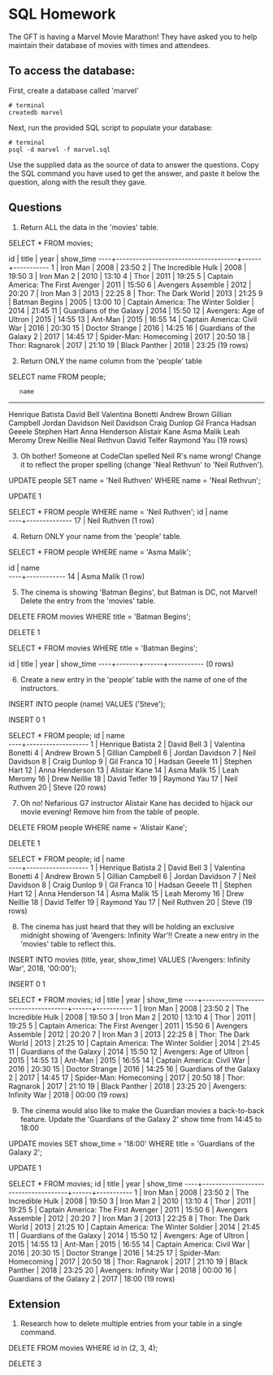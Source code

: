 # SQL Homework

The GFT is having a Marvel Movie Marathon! They have asked you to help maintain their database of movies with times and attendees.

## To access the database:

First, create a database called 'marvel'

```
# terminal
createdb marvel
```

Next, run the provided SQL script to populate your database:

```
# terminal
psql -d marvel -f marvel.sql
```

Use the supplied data as the source of data to answer the questions.  Copy the SQL command you have used to get the answer, and paste it below the question, along with the result they gave.

## Questions

1. Return ALL the data in the 'movies' table.

SELECT * FROM movies;

 id |                title                | year | show_time
----+-------------------------------------+------+-----------
  1 | Iron Man                            | 2008 | 23:50
  2 | The Incredible Hulk                 | 2008 | 19:50
  3 | Iron Man 2                          | 2010 | 13:10
  4 | Thor                                | 2011 | 19:25
  5 | Captain America: The First Avenger  | 2011 | 15:50
  6 | Avengers Assemble                   | 2012 | 20:20
  7 | Iron Man 3                          | 2013 | 22:25
  8 | Thor: The Dark World                | 2013 | 21:25
  9 | Batman Begins                       | 2005 | 13:00
 10 | Captain America: The Winter Soldier | 2014 | 21:45
 11 | Guardians of the Galaxy             | 2014 | 15:50
 12 | Avengers: Age of Ultron             | 2015 | 14:55
 13 | Ant-Man                             | 2015 | 16:55
 14 | Captain America: Civil War          | 2016 | 20:30
 15 | Doctor Strange                      | 2016 | 14:25
 16 | Guardians of the Galaxy 2           | 2017 | 14:45
 17 | Spider-Man: Homecoming              | 2017 | 20:50
 18 | Thor: Ragnarok                      | 2017 | 21:10
 19 | Black Panther                       | 2018 | 23:25
(19 rows)



2. Return ONLY the name column from the 'people' table

SELECT name FROM people;

       name        
-------------------
 Henrique Batista
 David Bell
 Valentina Bonetti
 Andrew Brown
 Gillian Campbell
 Jordan Davidson
 Neil Davidson
 Craig Dunlop
 Gil Franca
 Hadsan Geeele
 Stephen Hart
 Anna Henderson
 Alistair Kane
 Asma Malik
 Leah Meromy
 Drew Neillie
 Neal Rethvun
 David Telfer
 Raymond Yau
(19 rows)


3. Oh bother! Someone at CodeClan spelled Neil R's name wrong! Change it to reflect the proper spelling (change 'Neal Rethvun' to 'Neil Ruthven').

UPDATE people SET name = 'Neil Ruthven' WHERE name = 'Neal Rethvun';

UPDATE 1

SELECT * FROM people WHERE name = 'Neil Ruthven';
 id |     name     
----+--------------
 17 | Neil Ruthven
(1 row)


4. Return ONLY your name from the 'people' table.

SELECT * FROM people WHERE name = 'Asma Malik';

 id |    name    
----+------------
 14 | Asma Malik
(1 row)

5. The cinema is showing 'Batman Begins', but Batman is DC, not Marvel! Delete the entry from the 'movies' table.

DELETE FROM movies WHERE title = 'Batman Begins';

DELETE 1

SELECT * FROM movies WHERE title = 'Batman Begins';

 id | title | year | show_time
----+-------+------+-----------
(0 rows)

6. Create a new entry in the 'people' table with the name of one of the instructors.

INSERT INTO people (name) VALUES ('Steve');

INSERT 0 1

SELECT * FROM people;
 id |       name        
----+-------------------
  1 | Henrique Batista
  2 | David Bell
  3 | Valentina Bonetti
  4 | Andrew Brown
  5 | Gillian Campbell
  6 | Jordan Davidson
  7 | Neil Davidson
  8 | Craig Dunlop
  9 | Gil Franca
 10 | Hadsan Geeele
 11 | Stephen Hart
 12 | Anna Henderson
 13 | Alistair Kane
 14 | Asma Malik
 15 | Leah Meromy
 16 | Drew Neillie
 18 | David Telfer
 19 | Raymond Yau
 17 | Neil Ruthven
 20 | Steve
(20 rows)


7. Oh no! Nefarious G7 instructor Alistair Kane has decided to hijack our movie evening! Remove him from the table of people.

DELETE FROM people WHERE name = 'Alistair Kane';

DELETE 1

SELECT * FROM people;
 id |       name        
----+-------------------
  1 | Henrique Batista
  2 | David Bell
  3 | Valentina Bonetti
  4 | Andrew Brown
  5 | Gillian Campbell
  6 | Jordan Davidson
  7 | Neil Davidson
  8 | Craig Dunlop
  9 | Gil Franca
 10 | Hadsan Geeele
 11 | Stephen Hart
 12 | Anna Henderson
 14 | Asma Malik
 15 | Leah Meromy
 16 | Drew Neillie
 18 | David Telfer
 19 | Raymond Yau
 17 | Neil Ruthven
 20 | Steve
(19 rows)


8. The cinema has just heard that they will be holding an exclusive midnight showing of 'Avengers: Infinity War'!! Create a new entry in the 'movies' table to reflect this.

INSERT INTO movies (title, year, show_time) VALUES ('Avengers: Infinity War', 2018, '00:00');

INSERT 0 1

SELECT * FROM movies;
 id |                title                | year | show_time
----+-------------------------------------+------+-----------
  1 | Iron Man                            | 2008 | 23:50
  2 | The Incredible Hulk                 | 2008 | 19:50
  3 | Iron Man 2                          | 2010 | 13:10
  4 | Thor                                | 2011 | 19:25
  5 | Captain America: The First Avenger  | 2011 | 15:50
  6 | Avengers Assemble                   | 2012 | 20:20
  7 | Iron Man 3                          | 2013 | 22:25
  8 | Thor: The Dark World                | 2013 | 21:25
 10 | Captain America: The Winter Soldier | 2014 | 21:45
 11 | Guardians of the Galaxy             | 2014 | 15:50
 12 | Avengers: Age of Ultron             | 2015 | 14:55
 13 | Ant-Man                             | 2015 | 16:55
 14 | Captain America: Civil War          | 2016 | 20:30
 15 | Doctor Strange                      | 2016 | 14:25
 16 | Guardians of the Galaxy 2           | 2017 | 14:45
 17 | Spider-Man: Homecoming              | 2017 | 20:50
 18 | Thor: Ragnarok                      | 2017 | 21:10
 19 | Black Panther                       | 2018 | 23:25
 20 | Avengers: Infinity War              | 2018 | 00:00
(19 rows)

9. The cinema would also like to make the Guardian movies a back-to-back feature. Update the 'Guardians of the Galaxy 2' show time from 14:45 to 18:00

UPDATE movies SET show_time = '18:00' WHERE title = 'Guardians of the Galaxy 2';

UPDATE 1

SELECT * FROM movies;
 id |                title                | year | show_time
----+-------------------------------------+------+-----------
  1 | Iron Man                            | 2008 | 23:50
  2 | The Incredible Hulk                 | 2008 | 19:50
  3 | Iron Man 2                          | 2010 | 13:10
  4 | Thor                                | 2011 | 19:25
  5 | Captain America: The First Avenger  | 2011 | 15:50
  6 | Avengers Assemble                   | 2012 | 20:20
  7 | Iron Man 3                          | 2013 | 22:25
  8 | Thor: The Dark World                | 2013 | 21:25
 10 | Captain America: The Winter Soldier | 2014 | 21:45
 11 | Guardians of the Galaxy             | 2014 | 15:50
 12 | Avengers: Age of Ultron             | 2015 | 14:55
 13 | Ant-Man                             | 2015 | 16:55
 14 | Captain America: Civil War          | 2016 | 20:30
 15 | Doctor Strange                      | 2016 | 14:25
 17 | Spider-Man: Homecoming              | 2017 | 20:50
 18 | Thor: Ragnarok                      | 2017 | 21:10
 19 | Black Panther                       | 2018 | 23:25
 20 | Avengers: Infinity War              | 2018 | 00:00
 16 | Guardians of the Galaxy 2           | 2017 | 18:00
(19 rows)

## Extension

1. Research how to delete multiple entries from your table in a single command.

DELETE FROM movies WHERE id in (2, 3, 4);

DELETE 3
